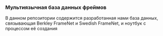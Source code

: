 ### Мультиязычная база данных фреймов

В данном репозитории содержится разработанная нами база данных, связывающая Berkley FrameNet и Swedish FrameNet, и ноутбук с процессом её создания
